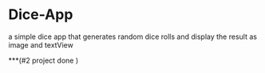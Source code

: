 # Dice-App

a simple dice app that generates random dice rolls and display the result as image and textView

***(#2 project done )

